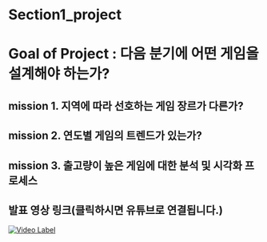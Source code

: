 # Section1_project

# Goal of Project : 다음 분기에 어떤 게임을 설계해야 하는가?

## mission 1. 지역에 따라 선호하는 게임 장르가 다른가?
## mission 2. 연도별 게임의 트렌드가 있는가?
## mission 3. 출고량이 높은 게임에 대한 분석 및 시각화 프로세스

## 발표 영상 링크(클릭하시면 유튜브로 연결됩니다.)
[![Video Label](http://img.youtube.com/vi/rIh_H0eB1O8/0.jpg)](https://youtu.be/rIh_H0eB1O8')
